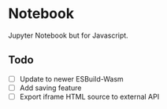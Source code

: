 # Notebook

Jupyter Notebook but for Javascript.

## Todo

- [ ] Update to newer ESBuild-Wasm
- [ ] Add saving feature
- [ ] Export iframe HTML source to external API
